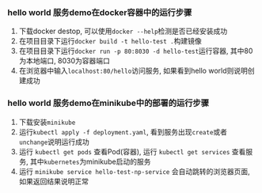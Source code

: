 ### hello world 服务demo在docker容器中的运行步骤
1. 下载docker destop, 可以使用`docker --help`检测是否已经安装成功
2. 在项目目录下运行`docker build -t hello-test .`构建镜像
3. 在项目目录下运行`docker run -p 80:8030 -d hello-test`运行容器, 其中80为本地端口, 8030为容器端口
4. 在浏览器中输入`localhost:80/hello`访问服务, 如果看到hello world则说明创建成功

### hello world 服务demo在minikube中的部署的运行步骤
1. 下载安装`minikube`
2. 运行`kubectl apply -f deployment.yaml`, 看到服务出现`create`或者 `unchange`说明运行成功
3. 运行 `kubectl get pods` 查看Pod(容器), 运行 `kubectl get services` 查看服务, 其中`kubernetes`为minikube启动的服务
4. 运行 `minikube service hello-test-np-service` 会自动跳转的浏览器页面, 如果返回结果说明正常